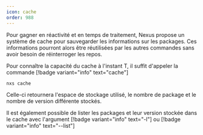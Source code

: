 ```yaml
---
icon: cache
order: 988
---
```

Pour gagner en réactivité et en temps de traitement, Nexus propose un système de cache pour sauvegarder les informations sur les packages. Ces informations pourront alors être réutilisées par les autres commandes sans avoir besoin de réinterroger les repos.

Pour connaître la capacité du cache à l'instant T, il suffit d'appeler la commande [!badge variant="info" text="cache"]

```console
nxs cache
```

Celle-ci retournera l'espace de stockage utilisé, le nombre de package et le nombre de version différente stockés.

Il est également possible de lister les packages et leur version stockée dans le cache avec l'argument [!badge variant="info" text="-l"] ou [!badge variant="info" text="--list"]
